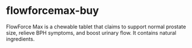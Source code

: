 # flowforcemax-buy
FlowForce Max is a chewable tablet that claims to support normal prostate size, relieve BPH symptoms, and boost urinary flow. It contains natural ingredients.
